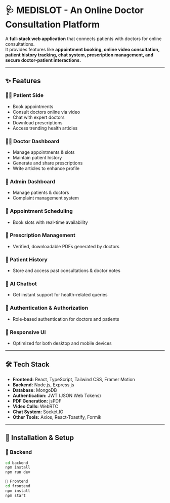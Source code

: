 # 🩺 **MEDISLOT - An Online Doctor Consultation Platform**

A **full-stack web application** that connects patients with doctors for online consultations.  
It provides features like **appointment booking, online video consultation, patient history tracking, chat system, prescription management, and secure doctor-patient interactions.**

---

## ✨ **Features**

### 🧑‍💻 Patient Side
- Book appointments  
- Consult doctors online via video  
- Chat with expert doctors  
- Download prescriptions  
- Access trending health articles  

### 👩‍⚕️ Doctor Dashboard
- Manage appointments & slots  
- Maintain patient history  
- Generate and share prescriptions  
- Write articles to enhance profile  

### 🔐 Admin Dashboard
- Manage patients & doctors  
- Complaint management system  

### 📅 Appointment Scheduling
- Book slots with real-time availability  

### 💊 Prescription Management
- Verified, downloadable PDFs generated by doctors  

### 📜 Patient History
- Store and access past consultations & doctor notes  

### 🤖 AI Chatbot
- Get instant support for health-related queries  

### 🔐 Authentication & Authorization
- Role-based authentication for doctors and patients  

### 📱 Responsive UI
- Optimized for both desktop and mobile devices  

---

## 🛠️ **Tech Stack**
- **Frontend:** React, TypeScript, Tailwind CSS, Framer Motion  
- **Backend:** Node.js, Express.js  
- **Database:** MongoDB  
- **Authentication:** JWT (JSON Web Tokens)  
- **PDF Generation:** jsPDF  
- **Video Calls:** WebRTC  
- **Chat System:** Socket.IO  
- **Other Tools:** Axios, React-Toastify, Formik  

---

## 🚀 **Installation & Setup**

### 🔹 Backend
```bash
cd backend
npm install
npm run dev

🔹 Frontend
cd frontend
npm install
npm start

